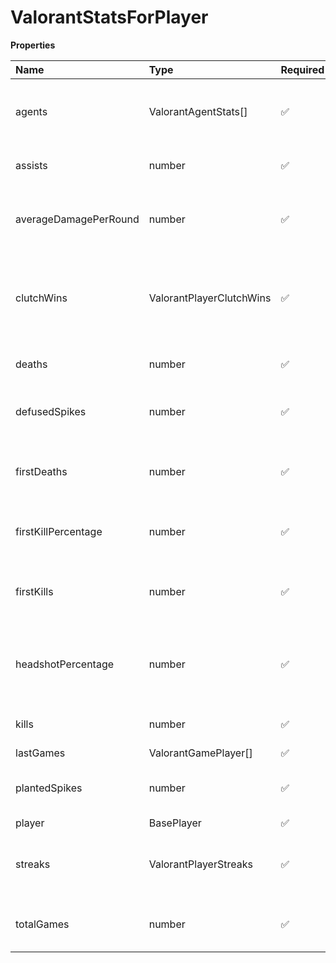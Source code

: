 # ValorantStatsForPlayer

**Properties**

| Name                  | Type                     | Required | Description                                               |
| :-------------------- | :----------------------- | :------- | :-------------------------------------------------------- |
| agents                | ValorantAgentStats[]     | ✅       | Agents picks, wins, and losses stats for this map         |
| assists               | number                   | ✅       | Number of player's assists                                |
| averageDamagePerRound | number                   | ✅       | Average damage per round (ADR) of the player              |
| clutchWins            | ValorantPlayerClutchWins | ✅       | Round wins when the player was the last team member alive |
| deaths                | number                   | ✅       | Number of player's death                                  |
| defusedSpikes         | number                   | ✅       | Number of spikes defused by the player                    |
| firstDeaths           | number                   | ✅       | Number of rounds where the player died first              |
| firstKillPercentage   | number                   | ✅       | First kill percentage of the player                       |
| firstKills            | number                   | ✅       | Number of rounds where the player did the first kill      |
| headshotPercentage    | number                   | ✅       | Percentage of headshots within the player's shots         |
| kills                 | number                   | ✅       | Number of player's kills                                  |
| lastGames             | ValorantGamePlayer[]     | ✅       |                                                           |
| plantedSpikes         | number                   | ✅       | Number of spikes planted by the player                    |
| player                | BasePlayer               | ✅       |                                                           |
| streaks               | ValorantPlayerStreaks    | ✅       | Streaks done by the player (in a given round)             |
| totalGames            | number                   | ✅       | Amount of games played by the player                      |
